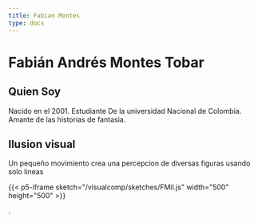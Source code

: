 ```yaml
---
title: Fabian Montes
type: docs
---
```


# Fabián Andrés Montes Tobar


## Quien Soy
Nacido en el 2001.
Estudiante De la universidad Nacional de Colombia.
Amante de las historias de fantasia.

## Ilusion visual
Un pequeño movimiento crea una percepcion de diversas figuras usando solo lineas

{{< p5-iframe sketch="/visualcomp/sketches/FMil.js" width="500" height="500" >}}

.